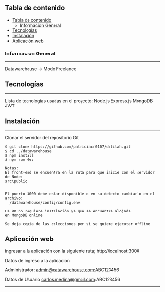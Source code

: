 ## Tabla de contenido

- [Tabla de contenido](#tabla-de-contenido)
  - [Informacion General](#informacion-general)
- [Tecnologías](#tecnologías)
- [Instalación](#instalación)
- [Aplicación web](#aplicación-web)

### Informacion General

---

Datawarehouse -> Modo Freelance

## Tecnologías

---

Lista de tecnologías usadas en el proyecto:
Node.js
Express.js
MongoDB
JWT

## Instalación

---

Clonar el servidor del repositorio Git
```
$ git clone https://github.com/patriciacr0107/delilah.git
$ cd ../datawarehouse
$ npm install
$ npm run dev
```

```
Notas:
El front-end se encuentra en la ruta para que inicie con el servidor de Node:
src\public
 

El puerto 3000 debe estar disponible o en su defecto cambiarlo en el archivo:
  /datawarehouse/config/config.env

La BD no requiere instalación ya que se encuentra alojada
en MongoDB online

Se deja copia de las colecciones por si se quiere ejecutar offline
```



## Aplicación web

ingresar a la aplicación con la siguiente ruta;
http://localhost:3000

Datos de ingreso a la aplicacion

Administrador:
admin@datawarehouse.com:ABC123456

Datos de Usuario
carlos.medina@gmail.com:ABC123456

---


